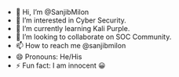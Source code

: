 - 👋 Hi, I’m @SanjibMilon
- 👀 I’m interested in Cyber Security.
- 🌱 I’m currently learning Kali Purple.
- 💞️ I’m looking to collaborate on SOC Community.
- 📫 How to reach me @sanjibmilon
- 😄 Pronouns: He/His
- ⚡ Fun fact: I am innocent 😀

<!---
SanjibMilon/SanjibMilon is a ✨ special ✨ repository because its `README.md` (this file) appears on your GitHub profile.
You can click the Preview link to take a look at your changes.
--->
